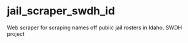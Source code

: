 # jail_scraper_swdh_id
Web scraper for scraping names off public jail rosters in Idaho. SWDH project
